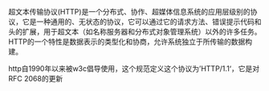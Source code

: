 超文本传输协议(HTTP)是一个分布式、协作、超媒体信息系统的应用层级别的协议，它是一种通用的、无状态的协议，它可以通过它的请求方法、错误提示代码和头的扩展，用于超文本（如名称服务器和分布式对象管理系统）以外的许多任务。HTTP的一个特性是数据表示的类型化和协商，允许系统独立于所传输的数据构建。

http自1990年以来被w3c倡导使用，这个规范定义这个协议为’HTTP/1.1‘，它是对RFC 2068的更新